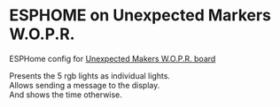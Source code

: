 # ESPHOME on Unexpected Markers W.O.P.R.
ESPHome config for [Unexpected Makers W.O.P.R. board](https://unexpectedmaker.com/shop/wopr-missile-launch-code-display-kit)

Presents the 5 rgb lights as individual lights.  
Allows sending a message to the display.  
And shows the time otherwise.  
